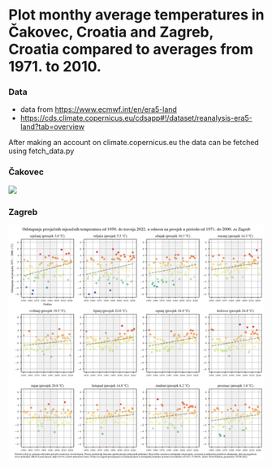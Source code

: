 # Plot monthy average temperatures in Čakovec, Croatia and Zagreb, Croatia compared to averages from 1971. to 2010.

### Data

- data from https://www.ecmwf.int/en/era5-land
- https://cds.climate.copernicus.eu/cdsapp#!/dataset/reanalysis-era5-land?tab=overview

After making an account on climate.copernicus.eu the data can be fetched using fetch\_data.py

### Čakovec

![](image_Čakovec_200.png)

### Zagreb

![image_Zagreb_200](image_Zagreb_200.png)

